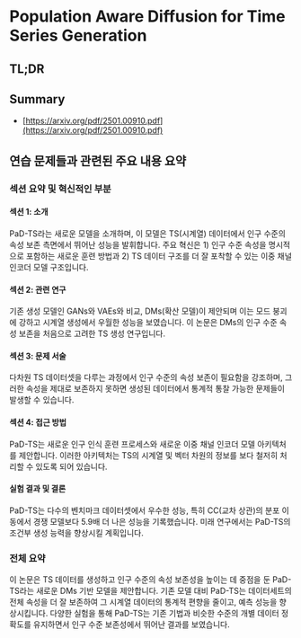 # Population Aware Diffusion for Time Series Generation
## TL;DR
## Summary
- [https://arxiv.org/pdf/2501.00910.pdf](https://arxiv.org/pdf/2501.00910.pdf)

## 연습 문제들과 관련된 주요 내용 요약

### 섹션 요약 및 혁신적인 부분

#### 섹션 1: 소개
PaD-TS라는 새로운 모델을 소개하며, 이 모델은 TS(시계열) 데이터에서 인구 수준의 속성 보존 측면에서 뛰어난 성능을 발휘합니다. 주요 혁신은 1) 인구 수준 속성을 명시적으로 포함하는 새로운 훈련 방법과 2) TS 데이터 구조를 더 잘 포착할 수 있는 이중 채널 인코더 모델 구조입니다.

#### 섹션 2: 관련 연구
기존 생성 모델인 GANs와 VAEs와 비교, DMs(확산 모델)이 제안되며 이는 모드 붕괴에 강하고 시계열 생성에서 우월한 성능을 보였습니다. 이 논문은 DMs의 인구 수준 속성 보존을 처음으로 고려한 TS 생성 연구입니다.

#### 섹션 3: 문제 서술
다차원 TS 데이터셋을 다루는 과정에서 인구 수준의 속성 보존이 필요함을 강조하며, 그러한 속성을 제대로 보존하지 못하면 생성된 데이터에서 통계적 통찰 가능한 문제들이 발생할 수 있습니다.

#### 섹션 4: 접근 방법
PaD-TS는 새로운 인구 인식 훈련 프로세스와 새로운 이중 채널 인코더 모델 아키텍처를 제안합니다. 이러한 아키텍처는 TS의 시계열 및 벡터 차원의 정보를 보다 철저히 처리할 수 있도록 되어 있습니다.

#### 실험 결과 및 결론
PaD-TS는 다수의 벤치마크 데이터셋에서 우수한 성능, 특히 CC(교차 상관)의 분포 이동에서 경쟁 모델보다 5.9배 더 나은 성능을 기록했습니다. 미래 연구에서는 PaD-TS의 조건부 생성 능력을 향상시킬 계획입니다.

### 전체 요약
이 논문은 TS 데이터를 생성하고 인구 수준의 속성 보존성을 높이는 데 중점을 둔 PaD-TS라는 새로운 DMs 기반 모델을 제안합니다. 기존 모델 대비 PaD-TS는 데이터세트의 전체 속성을 더 잘 보존하여 그 시계열 데이터의 통계적 편향을 줄이고, 예측 성능을 향상시킵니다. 다양한 실험을 통해 PaD-TS는 기존 기법과 비슷한 수준의 개별 데이터 정확도를 유지하면서 인구 수준 보존성에서 뛰어난 결과를 보였습니다.